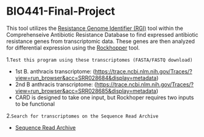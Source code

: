 # BIO441-Final-Project
This tool utilizes the [Resistance Genome Identifier (RGI)](https://card.mcmaster.ca/analyze/rgi) tool within the Comprehenseive Antibiotic Resistance Database to find expressed antibiotic resistance genes from transcriptomic data. These genes are then analyzed for differential expression using the [Rockhopper](https://cs.wellesley.edu/~btjaden/Rockhopper/) tool.

1.`Test this program using these transcriptomes (FASTA/FASTQ download)`
- 1st B. anthracis transcriptome: (https://trace.ncbi.nlm.nih.gov/Traces/?view=run_browser&acc=SRR028684&display=metadata)
- 2nd B anthracis transcriptome: (https://trace.ncbi.nlm.nih.gov/Traces/?view=run_browser&acc=SRR028685&display=metadata)
- CARD is designed to take one input, but Rockhoper requires two inputs to be functional

2.`Search for transcriptomes on the Sequence Read Archive`
- [Sequence Read Archive](https://www.ncbi.nlm.nih.gov/sra) 
